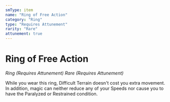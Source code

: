 ```yaml
---
smType: item
name: "Ring of Free Action"
category: "Ring"
type: "Requires Attunement"
rarity: "Rare"
attunement: true
---
```


# Ring of Free Action
*Ring (Requires Attunement) Rare (Requires Attunement)*

While you wear this ring, Difficult Terrain doesn't cost you extra movement. In addition, magic can neither reduce any of your Speeds nor cause you to have the Paralyzed or Restrained condition.
